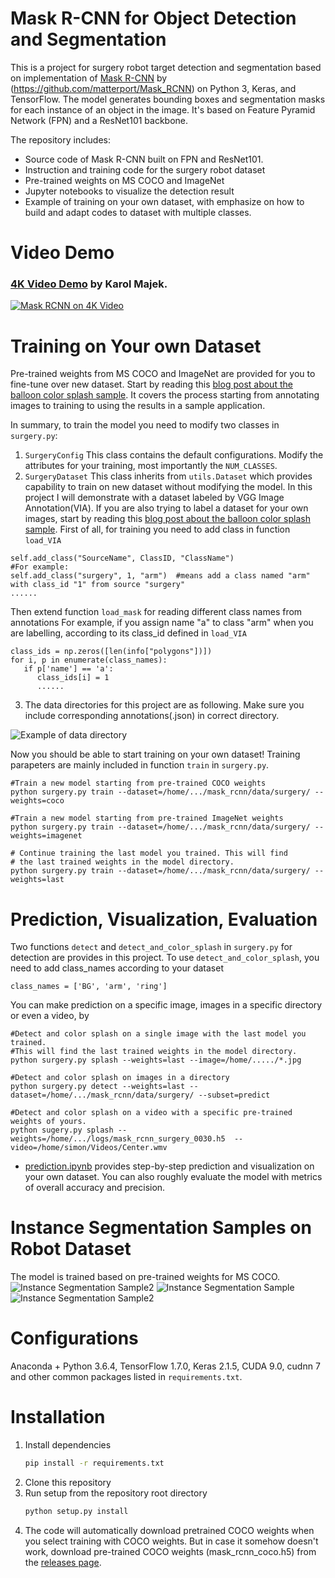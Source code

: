 # Mask R-CNN for Object Detection and Segmentation

This is a project for surgery robot target detection and segmentation based on implementation of [Mask R-CNN](https://arxiv.org/abs/1703.06870) by (https://github.com/matterport/Mask_RCNN) on Python 3, Keras, and TensorFlow. The model generates bounding boxes and segmentation masks for each instance of an object in the image. It's based on Feature Pyramid Network (FPN) and a ResNet101 backbone. 

The repository includes:
* Source code of Mask R-CNN built on FPN and ResNet101.
* Instruction and training code for the surgery robot dataset
* Pre-trained weights on MS COCO and ImageNet
* Jupyter notebooks to visualize the detection result
* Example of training on your own dataset, with emphasize on how to build and adapt codes to dataset with multiple classes.

# Video Demo
### [4K Video Demo](https://www.youtube.com/watch?v=OOT3UIXZztE) by Karol Majek.
[![Mask RCNN on 4K Video](assets/4k_video.gif)](https://www.youtube.com/watch?v=OOT3UIXZztE)

# Training on Your own Dataset
Pre-trained weights from MS COCO and ImageNet are provided for you to fine-tune over new dataset. Start by reading this [blog post about the balloon color splash sample](https://engineering.matterport.com/splash-of-color-instance-segmentation-with-mask-r-cnn-and-tensorflow-7c761e238b46). It covers the process starting from annotating images to training to using the results in a sample application.

In summary, to train the model you need to modify two classes in ```surgery.py```:
1. ```SurgeryConfig``` This class contains the default configurations. Modify the attributes for your training, most importantly the ```NUM_CLASSES```.
2. ```SurgeryDataset``` This class inherits from ```utils.Dataset``` which provides capability to train on new dataset without modifying the model. In this project I will demonstrate with a dataset labeled by VGG Image Annotation(VIA). If you are also trying to label a dataset for your own images, start by reading this [blog post about the balloon color splash sample](https://engineering.matterport.com/splash-of-color-instance-segmentation-with-mask-r-cnn-and-tensorflow-7c761e238b46). 
First of all, for training you need to add class in function ```load_VIA```
```
self.add_class("SourceName", ClassID, "ClassName")
#For example:
self.add_class("surgery", 1, "arm")  #means add a class named "arm" with class_id "1" from source "surgery"
......
```
Then extend function ```load_mask``` for reading different class names from annotations
For example, if you assign name "a" to class "arm" when you are labelling, according to its class_id defined in ```load_VIA```
```
class_ids = np.zeros([len(info["polygons"])])
for i, p in enumerate(class_names):
   if p['name'] == 'a':
      class_ids[i] = 1
      ......
```
3. The data directories for this project are as following. Make sure you include corresponding annotations(.json) in correct directory.

![Example of data directory](assets/dir.png)

Now you should be able to start training on your own dataset! Training parapeters are mainly included in function ```train``` in ```surgery.py```.
```
#Train a new model starting from pre-trained COCO weights
python surgery.py train --dataset=/home/.../mask_rcnn/data/surgery/ --weights=coco  

#Train a new model starting from pre-trained ImageNet weights
python surgery.py train --dataset=/home/.../mask_rcnn/data/surgery/ --weights=imagenet

# Continue training the last model you trained. This will find
# the last trained weights in the model directory.
python surgery.py train --dataset=/home/.../mask_rcnn/data/surgery/ --weights=last
```

# Prediction, Visualization, Evaluation
Two functions ```detect``` and ```detect_and_color_splash``` in ```surgery.py``` for detection are provides in this project.
To use ```detect_and_color_splash```, you need to add class_names according to your dataset
```
class_names = ['BG', 'arm', 'ring']
```
You can make prediction on a specific image, images in a specific directory or even a video, by
```
#Detect and color splash on a single image with the last model you trained.
#This will find the last trained weights in the model directory.
python surgery.py splash --weights=last --image=/home/...../*.jpg

#Detect and color splash on images in a directory
python surgery.py detect --weights=last --dataset=/home/.../mask_rcnn/data/surgery/ --subset=predict

#Detect and color splash on a video with a specific pre-trained weights of yours.
python sugery.py splash --weights=/home/.../logs/mask_rcnn_surgery_0030.h5  --video=/home/simon/Videos/Center.wmv
```
* [prediction.ipynb](prediction.ipynb) provides step-by-step prediction and visualization on your own dataset. You can also roughly evaluate the model with metrics of overall accuracy and precision.

# Instance Segmentation Samples on Robot Dataset
The model is trained based on pre-trained weights for MS COCO. 
![Instance Segmentation Sample2](assets/left.png)
![Instance Segmentation Sample](assets/center.png)
![Instance Segmentation Sample2](assets/right.png)

# Configurations
Anaconda + Python 3.6.4, TensorFlow 1.7.0, Keras 2.1.5, CUDA 9.0, cudnn 7 and other common packages listed in `requirements.txt`.

# Installation
1. Install dependencies
   ```bash
   pip install -r requirements.txt
   ```
2. Clone this repository
3. Run setup from the repository root directory
    ```bash
    python setup.py install
    ``` 
3. The code will automatically download pretrained COCO weights when you select training with COCO weights. But in case it somehow doesn't work, download pre-trained COCO weights (mask_rcnn_coco.h5) from the [releases page](https://github.com/matterport/Mask_RCNN/releases).

